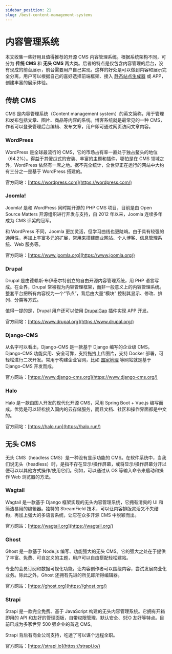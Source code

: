 ```yaml
---
sidebar_position: 21
slug: /best-content-management-systems
---
```


# 内容管理系统



本文收集一些好用且值得推荐的开源 CMS 内容管理系统。根据系统架构不同，可分为 **传统 CMS** 和 **无头 CMS** 两大类。后者的特点是仅包含内容管理的后台，没有现成的前台展示，前台需要用户自己实现。这样的好处是可以做到内容和展示完全分离，用户可以根据自己的喜好选择前端框架、接入 [静态站点生成器](/tools/static-site-generators) 或 APP，创建丰富的展示体验。



## 传统 CMS

CMS 是内容管理系统（Content management system）的英文简称，用于管理和发布包括文章、图片、商品等内容的系统。博客系统就是最常见的一种 CMS，作者可以登录管理后台编辑、发布文章，用户即可通过网页访问文章内容。



### WordPress

WordPress 是全球最流行的 CMS，它的市场占有率一直处于独占鳌头的地位（64.2%）。得益于其傻瓜式的安装、丰富的主题和插件，哪怕是在 CMS 领域之外，WordPress 依然有一席之地。据不完全统计，全世界正在运行的网站中大约有三分之一是基于 WordPress 搭建的。

官方网站：[https://wordpress.com](https://wordpress.com/)



### Joomla!

Joomla! 是和 WordPress 同时期开源的 PHP CMS 项目，目前是由 Open Source Matters 开源组织进行开发与支持，自 2012 年以来，Joomla 连续多年成为 CMS 评奖的冠军。

和 WordPress 不同，Joomla 更加灵活，但学习曲线也更陡峭。由于具有较强的通用性，再加上丰富多元的扩展，常用来搭建商业网站、个人博客、信息管理系统、Web 服务等。

官方网站：[https://www.joomla.org](https://www.joomla.org/)



### Drupal

Drupal 是由德赖斯·布伊泰尔特创立的自由开源内容管理系统，用 PHP 语言写成。在业界，Drupal 常被视为内容管理框架，而非一般意义上的内容管理系统。 整套平台把所有内容视为一个“节点”，背后由大量“模块” 控制其显示、修改、排列、分类等方式。

值得一提的是，Drupal 用户还可以使用 [DrupalGap](https://github.com/signalpoint/DrupalGap) 插件实现 APP 开发。

官方网站：[https://www.drupal.org](https://www.drupal.org/)



### Django-CMS

从名字可以看出，Django-CMS 是一款基于 Django 编写的企业级 CMS。Django-CMS 功能实用、安全可靠，支持拖拽上传图片，支持 Docker 部署，可轻松进行二次开发。常用于构建企业官网，比如 [国家地理](http://education.nationalgeographic.org/) 等网站就是基于 Django-CMS 开发而成。

官方网站：[https://www.django-cms.org](https://www.django-cms.org/)



### Halo

Halo 是一款由国人开发的现代化开源 CMS，采用 Spring Boot + Vue.js 编写而成。优势是可以轻松接入国内的云存储服务，而且文档、社区和操作界面都是中文的。

官方网站：[https://halo.run](https://halo.run/)



## 无头 CMS

无头 CMS（headless CMS）是一种没有显示功能的 CMS。在软件系统中，当我们说无头（headless）时，是指不存在显示/操作屏幕，或将显示/操作屏幕分开以便可以以其他方式操作/使用它们。例如，可以通过从 OS 等输入命令来启动和操作 Web 浏览器的方法。



### Wagtail

Wagtail 是一款基于 Django 框架实现的无头内容管理系统，它拥有清爽的 UI 和简洁易用的编辑器。独特的 StreamField 技术，可以让内容排版灵活又不失结构，再加上强大的多语言系统，让它在众多开源 CMS 中脱颖而出。

官方网站：[https://wagtail.org](https://wagtail.org/)



### Ghost

Ghost 是一款基于 Node.js 编写、功能强大的无头 CMS。它的强大之处在于提供了丰富、免费、可自定义的主题，用户可以自由搭配轻松建站。

专业的会员订阅和数据可视化功能，让内容创作者可以围绕内容，尝试发展商业化业务。除此之外，Ghost 还拥有先进的所见即所得编辑器。

官方网站：[https://ghost.org](https://ghost.org/)



### Strapi

Strapi 是一款完全免费、基于 JavaScript 构建的无头内容管理系统。它拥有开箱即用的 API 和友好的管理面板，自带权限管理、默认安全、SEO 友好等特点。目前已成为多家世界 500 强企业的首选 CMS。

Strapi 背后有商业公司支持，吃透了可以谋个远程全职。

官方网站：[https://strapi.io](https://strapi.io/)


